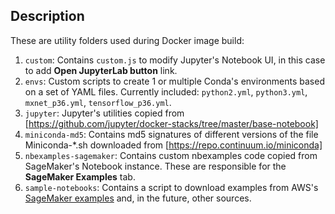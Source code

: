 ## Description
These are utility folders used during Docker image build:

1. `custom`: Contains `custom.js` to modify Jupyter's Notebook UI, in this case to add **Open JupyterLab button** link.
2. `envs`: Custom scripts to create 1 or multiple Conda's environments based on a set of YAML files. Currently included: `python2.yml`, `python3.yml`, `mxnet_p36.yml`, `tensorflow_p36.yml`.
3. `jupyter`: Jupyter's utilities copied from [https://github.com/jupyter/docker-stacks/tree/master/base-notebook]
4. `miniconda-md5`: Contains md5 signatures of different versions of the file Miniconda-*.sh downloaded from [https://repo.continuum.io/miniconda]
5. `nbexamples-sagemaker`: Contains custom nbexamples code copied from SageMaker's Notebook instance. These are responsible for the **SageMaker Examples** tab.
6. `sample-notebooks`: Contains a script to download examples from AWS's [SageMaker examples](https://github.com/awslabs/amazon-sagemaker-examples) and, in the future, other sources.